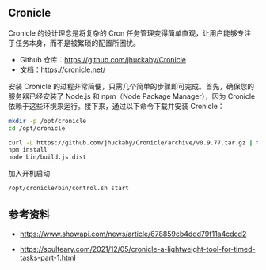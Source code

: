 ## Cronicle

Cronicle 的设计理念是将复杂的 Cron 任务管理变得简单直观，让用户能够专注于任务本身，而不是被繁琐的配置所困扰。

- Github 仓库：<https://github.com/jhuckaby/Cronicle>
- 文档：<https://cronicle.net/>

安装 Cronicle 的过程非常简便，只需几个简单的步骤即可完成。首先，确保您的服务器已经安装了 Node.js 和 npm（Node Package Manager），因为 Cronicle 依赖于这些环境来运行。接下来，通过以下命令下载并安装 Cronicle：

```bash
mkdir -p /opt/cronicle
cd /opt/cronicle

curl -L https://github.com/jhuckaby/Cronicle/archive/v0.9.77.tar.gz | tar zxvf - --strip-components 1
npm install
node bin/build.js dist
```

加入开机启动

```
/opt/cronicle/bin/control.sh start
```

## 参考资料

- <https://www.showapi.com/news/article/678859cb4ddd79f11a4cdcd2>

- <https://soulteary.com/2021/12/05/cronicle-a-lightweight-tool-for-timed-tasks-part-1.html>
